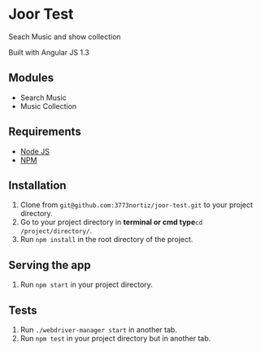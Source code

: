 # Joor Test
Seach Music and show collection

Built with Angular JS 1.3

## Modules

* Search Music
* Music Collection

## Requirements

* [Node JS](https://nodejs.org/en/)
* [NPM](https://docs.npmjs.com/getting-started/installing-node)

## Installation

1. Clone from `git@github.com:3773nortiz/joor-test.git` to your project directory.
2. Go to your project directory in **terminal or cmd type**`cd /project/directory/`.
3. Run `npm install` in the root directory of the project.


## Serving the app
1. Run `npm start` in your project directory.

## Tests 
1. Run `./webdriver-manager start` in another tab.
2. Run `npm test` in your project directory but in another tab.

